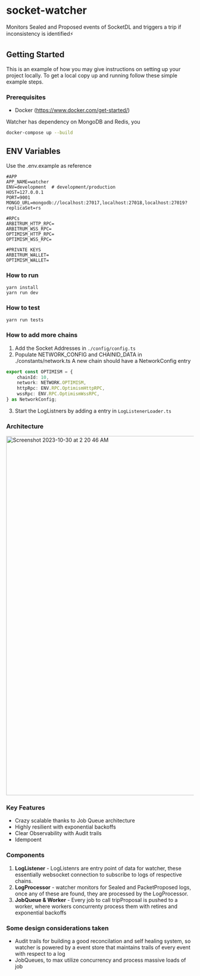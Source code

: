 # socket-watcher
Monitors Sealed and Proposed events of SocketDL and triggers a trip if inconsistency is identified⚡

## Getting Started

This is an example of how you may give instructions on setting up your project locally.
To get a local copy up and running follow these simple example steps.

### Prerequisites
* Docker (https://www.docker.com/get-started/)
  
Watcher has dependency on MongoDB and Redis, you  
  ```sh
  docker-compose up --build
  ```

## ENV Variables
Use the .env.example as reference
```
#APP
APP_NAME=watcher
ENV=development  # development/production
HOST=127.0.0.1
PORT=9001
MONGO_URL=mongodb://localhost:27017,localhost:27018,localhost:27019?replicaSet=rs

#RPCs
ARBITRUM_HTTP_RPC=
ARBITRUM_WSS_RPC=
OPTIMISM_HTTP_RPC=
OPTIMISM_WSS_RPC=

#PRIVATE KEYS
ARBITRUM_WALLET=
OPTIMISM_WALLET=
```
### How to run
```
yarn install
yarn run dev
```
### How to test
```
yarn run tests
```

### How to add more chains
1. Add the Socket Addresses in `./config/config.ts`
2. Populate NETWORK_CONFIG and CHAINID_DATA in ./constants/network.ts
A new chain should have a NetworkConfig entry
```ts
export const OPTIMISM = {
    chainId: 10,
    network: NETWORK.OPTIMISM,
    httpRpc: ENV.RPC.OptimismHttpRPC,
    wssRpc: ENV.RPC.OptimismWssRPC,
} as NetworkConfig;
```
3. Start the LogListners by adding a entry in `LogListenerLoader.ts`


### Architecture 
<img width="963" alt="Screenshot 2023-10-30 at 2 20 46 AM" src="https://github.com/saranonearth/watcher/assets/44068102/61933a14-3556-4fec-8dd3-aca4943c8284">

### Key Features
- Crazy scalable thanks to Job Queue architecture
- Highly resilient with exponential backoffs
- Clear Observability with Audit trails
- Idempoent 

### Components
1. **LogListener** - LogListenrs are entry point of data for watcher, these essentially websocket connection to subscribe to logs of respective chains.
2. **LogProcessor** - watcher monitors for Sealed and PacketProposed logs, once any of these are found, they are processed by the LogProcessor.
3. **JobQueue & Worker** - Every job to call tripProposal is pushed to a worker, where workers concurrenty process them with retires and exponential backoffs

### Some design considerations taken
- Audit trails for building a good reconcilation and self healing system, so watcher is powered by a event store that maintains trails of every event with respect to a log
- JobQueues, to max utilize concurrency and process massive loads of job



